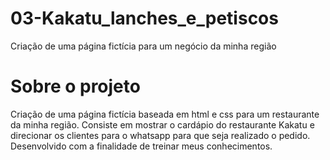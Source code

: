 # 03-Kakatu_lanches_e_petiscos
 Criação de uma página fictícia para um negócio da minha região
 
# Sobre o projeto
 Criação de uma página fictícia baseada em html e css para um restaurante da minha região. Consiste em mostrar o cardápio do restaurante Kakatu e direcionar os clientes para o whatsapp para que seja realizado o pedido. Desenvolvido com a finalidade de treinar meus conhecimentos.
